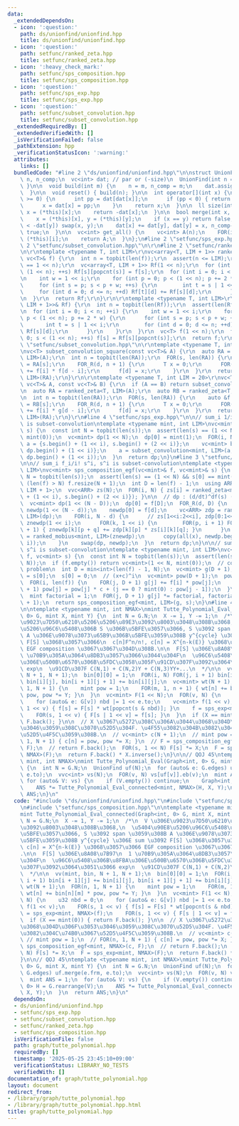 ```yaml
---
data:
  _extendedDependsOn:
  - icon: ':question:'
    path: ds/unionfind/unionfind.hpp
    title: ds/unionfind/unionfind.hpp
  - icon: ':question:'
    path: setfunc/ranked_zeta.hpp
    title: setfunc/ranked_zeta.hpp
  - icon: ':heavy_check_mark:'
    path: setfunc/sps_composition.hpp
    title: setfunc/sps_composition.hpp
  - icon: ':question:'
    path: setfunc/sps_exp.hpp
    title: setfunc/sps_exp.hpp
  - icon: ':question:'
    path: setfunc/subset_convolution.hpp
    title: setfunc/subset_convolution.hpp
  _extendedRequiredBy: []
  _extendedVerifiedWith: []
  _isVerificationFailed: false
  _pathExtension: hpp
  _verificationStatusIcon: ':warning:'
  attributes:
    links: []
  bundledCode: "#line 2 \"ds/unionfind/unionfind.hpp\"\n\nstruct UnionFind {\n  int\
    \ n, n_comp;\n  vc<int> dat; // par or (-size)\n  UnionFind(int n = 0) { build(n);\
    \ }\n\n  void build(int m) {\n    n = m, n_comp = m;\n    dat.assign(n, -1);\n\
    \  }\n\n  void reset() { build(n); }\n\n  int operator[](int x) {\n    while (dat[x]\
    \ >= 0) {\n      int pp = dat[dat[x]];\n      if (pp < 0) { return dat[x]; }\n\
    \      x = dat[x] = pp;\n    }\n    return x;\n  }\n\n  ll size(int x) {\n   \
    \ x = (*this)[x];\n    return -dat[x];\n  }\n\n  bool merge(int x, int y) {\n\
    \    x = (*this)[x], y = (*this)[y];\n    if (x == y) return false;\n    if (-dat[x]\
    \ < -dat[y]) swap(x, y);\n    dat[x] += dat[y], dat[y] = x, n_comp--;\n    return\
    \ true;\n  }\n\n  vc<int> get_all() {\n    vc<int> A(n);\n    FOR(i, n) A[i] =\
    \ (*this)[i];\n    return A;\n  }\n};\n#line 2 \"setfunc/sps_exp.hpp\"\n\n#line\
    \ 2 \"setfunc/subset_convolution.hpp\"\n\r\n#line 2 \"setfunc/ranked_zeta.hpp\"\
    \n\r\ntemplate <typename T, int LIM>\r\nvc<array<T, LIM + 1>> ranked_zeta(const\
    \ vc<T>& f) {\r\n  int n = topbit(len(f));\r\n  assert(n <= LIM);\r\n  assert(len(f)\
    \ == 1 << n);\r\n  vc<array<T, LIM + 1>> Rf(1 << n);\r\n  for (int s = 0; s <\
    \ (1 << n); ++s) Rf[s][popcnt(s)] = f[s];\r\n  for (int i = 0; i < n; ++i) {\r\
    \n    int w = 1 << i;\r\n    for (int p = 0; p < (1 << n); p += 2 * w) {\r\n \
    \     for (int s = p; s < p + w; ++s) {\r\n        int t = s | 1 << i;\r\n   \
    \     for (int d = 0; d <= n; ++d) Rf[t][d] += Rf[s][d];\r\n      }\r\n    }\r\
    \n  }\r\n  return Rf;\r\n}\r\n\r\ntemplate <typename T, int LIM>\r\nvc<T> ranked_mobius(vc<array<T,\
    \ LIM + 1>>& Rf) {\r\n  int n = topbit(len(Rf));\r\n  assert(len(Rf) == 1 << n);\r\
    \n  for (int i = 0; i < n; ++i) {\r\n    int w = 1 << i;\r\n    for (int p = 0;\
    \ p < (1 << n); p += 2 * w) {\r\n      for (int s = p; s < p + w; ++s) {\r\n \
    \       int t = s | 1 << i;\r\n        for (int d = 0; d <= n; ++d) Rf[t][d] -=\
    \ Rf[s][d];\r\n      }\r\n    }\r\n  }\r\n  vc<T> f(1 << n);\r\n  for (int s =\
    \ 0; s < (1 << n); ++s) f[s] = Rf[s][popcnt(s)];\r\n  return f;\r\n}\n#line 4\
    \ \"setfunc/subset_convolution.hpp\"\n\r\ntemplate <typename T, int LIM = 20>\r\
    \nvc<T> subset_convolution_square(const vc<T>& A) {\r\n  auto RA = ranked_zeta<T,\
    \ LIM>(A);\r\n  int n = topbit(len(RA));\r\n  FOR(s, len(RA)) {\r\n    auto& f\
    \ = RA[s];\r\n    FOR_R(d, n + 1) {\r\n      T x = 0;\r\n      FOR(i, d + 1) x\
    \ += f[i] * f[d - i];\r\n      f[d] = x;\r\n    }\r\n  }\r\n  return ranked_mobius<T,\
    \ LIM>(RA);\r\n}\r\n\r\ntemplate <typename T, int LIM = 20>\r\nvc<T> subset_convolution(const\
    \ vc<T>& A, const vc<T>& B) {\r\n  if (A == B) return subset_convolution_square(A);\r\
    \n  auto RA = ranked_zeta<T, LIM>(A);\r\n  auto RB = ranked_zeta<T, LIM>(B);\r\
    \n  int n = topbit(len(RA));\r\n  FOR(s, len(RA)) {\r\n    auto &f = RA[s], &g\
    \ = RB[s];\r\n    FOR_R(d, n + 1) {\r\n      T x = 0;\r\n      FOR(i, d + 1) x\
    \ += f[i] * g[d - i];\r\n      f[d] = x;\r\n    }\r\n  }\r\n  return ranked_mobius<T,\
    \ LIM>(RA);\r\n}\r\n#line 4 \"setfunc/sps_exp.hpp\"\n\n// sum_i 1/i! s^i, s^i\
    \ is subset-convolution\ntemplate <typename mint, int LIM>\nvc<mint> sps_exp(vc<mint>&\
    \ s) {\n  const int N = topbit(len(s));\n  assert(len(s) == (1 << N) && s[0] ==\
    \ mint(0));\n  vc<mint> dp(1 << N);\n  dp[0] = mint(1);\n  FOR(i, N) {\n    vc<mint>\
    \ a = {s.begin() + (1 << i), s.begin() + (2 << i)};\n    vc<mint> b = {dp.begin(),\
    \ dp.begin() + (1 << i)};\n    a = subset_convolution<mint, LIM>(a, b);\n    copy(all(a),\
    \ dp.begin() + (1 << i));\n  }\n  return dp;\n}\n#line 3 \"setfunc/sps_composition.hpp\"\
    \n\n// sum_i f_i/i! s^i, s^i is subset-convolution\ntemplate <typename mint, int\
    \ LIM>\nvc<mint> sps_composition_egf(vc<mint>& f, vc<mint>& s) {\n  const int\
    \ N = topbit(len(s));\n  assert(len(s) == (1 << N) && s[0] == mint(0));\n  if\
    \ (len(f) > N) f.resize(N + 1);\n  int D = len(f) - 1;\n  using ARR = array<mint,\
    \ LIM + 1>;\n  vvc<ARR> zs(N);\n  FOR(i, N) { zs[i] = ranked_zeta<mint, LIM>({s.begin()\
    \ + (1 << i), s.begin() + (2 << i)}); }\n\n  // dp : (d/dt)^df(s) (d=D,D-1,...)\n\
    \  vc<mint> dp(1 << (N - D));\n  dp[0] = f[D];\n  FOR_R(d, D) {\n    vc<mint>\
    \ newdp(1 << (N - d));\n    newdp[0] = f[d];\n    vc<ARR> zdp = ranked_zeta<mint,\
    \ LIM>(dp);\n    FOR(i, N - d) {\n      // zs[1<<i:2<<i], zdp[0:1<<i]\n      vc<ARR>\
    \ znewdp(1 << i);\n      FOR(k, 1 << i) {\n        FOR(p, i + 1) FOR(q, i - p\
    \ + 1) { znewdp[k][p + q] += zdp[k][p] * zs[i][k][q]; }\n      }\n      auto x\
    \ = ranked_mobius<mint, LIM>(znewdp);\n      copy(all(x), newdp.begin() + (1 <<\
    \ i));\n    }\n    swap(dp, newdp);\n  }\n  return dp;\n}\n\n// sum_i f_i s^i,\
    \ s^i is subset-convolution\ntemplate <typename mint, int LIM>\nvc<mint> sps_composition_poly(vc<mint>\
    \ f, vc<mint> s) {\n  const int N = topbit(len(s));\n  assert(len(s) == (1 <<\
    \ N));\n  if (f.empty()) return vc<mint>(1 << N, mint(0));\n  // convert to egf\
    \ problem\n  int D = min<int>(len(f) - 1, N);\n  vc<mint> g(D + 1);\n  mint c\
    \ = s[0];\n  s[0] = 0;\n  // (x+c)^i\n  vc<mint> pow(D + 1);\n  pow[0] = 1;\n\
    \  FOR(i, len(f)) {\n    FOR(j, D + 1) g[j] += f[i] * pow[j];\n    FOR_R(j, D\
    \ + 1) pow[j] = pow[j] * c + (j == 0 ? mint(0) : pow[j - 1]);\n  }\n  // to egf\n\
    \  mint factorial = 1;\n  FOR(j, D + 1) g[j] *= factorial, factorial *= mint(j\
    \ + 1);\n  return sps_composition_egf<mint, LIM>(g, s);\n}\n#line 4 \"graph/tutte_polynomial.hpp\"\
    \n\ntemplate <typename mint, int NMAX>\nmint Tutte_Polynomial_Eval_connected(Graph<int,\
    \ 0> G, mint X, mint Y) {\n  int N = G.N;\n  X -= 1, Y -= 1;\n  /*\n  V \u306E\
    \u9023\u7D50\u6210\u5206\u5206\u89E3\u3092\u8003\u3048\u308B\u3068,\n  \u5404\u90E8\
    \u5206\u96C6\u5408\u306B S \u306B\u5BFE\u3057\u3066, S \u3092 span \u3059\u308B\
    \ A \u306E\u9078\u3073\u65B9\u306B\u5BFE\u3059\u308B y^{cycle} \u306E sum \u3092\
    \ F[S] \u3068\u3057\u3066\n  c[n]F^n/n!, c[n] = X^{n-k(E)} \u3068\u3057\u3066\
    \ EGF composition \u3067\u3067\u304D\u308B.\n\n  F[S] \u306E\u8A08\u7B97\n  1\
    \ \u70B9\u305A\u3064\u8DB3\u3057\u3066\u3044\u304F\n  \u96C6\u5408\u306B\u8FBA\
    \u306E\u500B\u6570\u306B\u5FDC\u3058\u305F\u91CD\u307F\u3092\u3064\u3051\u3066\
    \ exp\n  \u91CD\u307F C(N,1) + C(N,2)Y + C(N,3)YY+...\n  */\n\n  vv(mint, bin,\
    \ N + 1, N + 1);\n  bin[0][0] = 1;\n  FOR(i, N) FOR(j, i + 1) bin[i + 1][j] +=\
    \ bin[i][j], bin[i + 1][j + 1] += bin[i][j];\n  vc<mint> wt(N + 1);\n  FOR(n,\
    \ 1, N + 1) {\n    mint pow = 1;\n    FOR(m, 1, n + 1) { wt[n] += bin[n][m] *\
    \ pow, pow *= Y; }\n  }\n  vc<mint> F(1 << N);\n  FOR(v, N) {\n    u32 nbd = 0;\n\
    \    for (auto& e: G[v]) nbd |= 1 << e.to;\n    vc<mint> f(1 << v);\n    FOR(s,\
    \ 1 << v) { f[s] = F[s] * wt[popcnt(s & nbd)]; }\n    f = sps_exp<mint, NMAX>(f);\n\
    \    FOR(s, 1 << v) { F[s | 1 << v] = f[s]; }\n  }\n  if (X == mint(0)) { return\
    \ F.back(); }\n\n  // X \u3067\u5272\u308C\u306A\u3044\u3068\u304D\u306F\u3053\
    \u3046\u3059\u308C\u3070\u52D5\u304F. \u4F55\u3082\u304B\u3082\u304C\u74B0\u3067\
    \u52D5\u4F5C\u3059\u308B.\n  // vc<mint> c(N + 1);\n  // mint pow = 1;\n  // FOR(n,\
    \ 1, N + 1) { c[n] = pow, pow *= X; }\n  // F = sps_composition_egf<mint, NMAX>(c,\
    \ F);\n  // return F.back();\n  FOR(s, 1 << N) F[s] *= X;\n  F = sps_exp<mint,\
    \ NMAX>(F);\n  return F.back() * X.inverse();\n}\n\n// QOJ 45\ntemplate <typename\
    \ mint, int NMAX>\nmint Tutte_Polynomial_Eval(Graph<int, 0> G, mint X, mint Y)\
    \ {\n  int N = G.N;\n  UnionFind uf(N);\n  for (auto& e: G.edges) uf.merge(e.frm,\
    \ e.to);\n  vvc<int> vs(N);\n  FOR(v, N) vs[uf[v]].eb(v);\n  mint ANS = 1;\n \
    \ for (auto& V: vs) {\n    if (V.empty()) continue;\n    Graph<int, 0> H = G.rearrange(V);\n\
    \    ANS *= Tutte_Polynomial_Eval_connected<mint, NMAX>(H, X, Y);\n  }\n  return\
    \ ANS;\n}\n"
  code: "#include \"ds/unionfind/unionfind.hpp\"\n#include \"setfunc/sps_exp.hpp\"\
    \n#include \"setfunc/sps_composition.hpp\"\n\ntemplate <typename mint, int NMAX>\n\
    mint Tutte_Polynomial_Eval_connected(Graph<int, 0> G, mint X, mint Y) {\n  int\
    \ N = G.N;\n  X -= 1, Y -= 1;\n  /*\n  V \u306E\u9023\u7D50\u6210\u5206\u5206\u89E3\
    \u3092\u8003\u3048\u308B\u3068,\n  \u5404\u90E8\u5206\u96C6\u5408\u306B S \u306B\
    \u5BFE\u3057\u3066, S \u3092 span \u3059\u308B A \u306E\u9078\u3073\u65B9\u306B\
    \u5BFE\u3059\u308B y^{cycle} \u306E sum \u3092 F[S] \u3068\u3057\u3066\n  c[n]F^n/n!,\
    \ c[n] = X^{n-k(E)} \u3068\u3057\u3066 EGF composition \u3067\u3067\u304D\u308B\
    .\n\n  F[S] \u306E\u8A08\u7B97\n  1 \u70B9\u305A\u3064\u8DB3\u3057\u3066\u3044\
    \u304F\n  \u96C6\u5408\u306B\u8FBA\u306E\u500B\u6570\u306B\u5FDC\u3058\u305F\u91CD\
    \u307F\u3092\u3064\u3051\u3066 exp\n  \u91CD\u307F C(N,1) + C(N,2)Y + C(N,3)YY+...\n\
    \  */\n\n  vv(mint, bin, N + 1, N + 1);\n  bin[0][0] = 1;\n  FOR(i, N) FOR(j,\
    \ i + 1) bin[i + 1][j] += bin[i][j], bin[i + 1][j + 1] += bin[i][j];\n  vc<mint>\
    \ wt(N + 1);\n  FOR(n, 1, N + 1) {\n    mint pow = 1;\n    FOR(m, 1, n + 1) {\
    \ wt[n] += bin[n][m] * pow, pow *= Y; }\n  }\n  vc<mint> F(1 << N);\n  FOR(v,\
    \ N) {\n    u32 nbd = 0;\n    for (auto& e: G[v]) nbd |= 1 << e.to;\n    vc<mint>\
    \ f(1 << v);\n    FOR(s, 1 << v) { f[s] = F[s] * wt[popcnt(s & nbd)]; }\n    f\
    \ = sps_exp<mint, NMAX>(f);\n    FOR(s, 1 << v) { F[s | 1 << v] = f[s]; }\n  }\n\
    \  if (X == mint(0)) { return F.back(); }\n\n  // X \u3067\u5272\u308C\u306A\u3044\
    \u3068\u304D\u306F\u3053\u3046\u3059\u308C\u3070\u52D5\u304F. \u4F55\u3082\u304B\
    \u3082\u304C\u74B0\u3067\u52D5\u4F5C\u3059\u308B.\n  // vc<mint> c(N + 1);\n \
    \ // mint pow = 1;\n  // FOR(n, 1, N + 1) { c[n] = pow, pow *= X; }\n  // F =\
    \ sps_composition_egf<mint, NMAX>(c, F);\n  // return F.back();\n  FOR(s, 1 <<\
    \ N) F[s] *= X;\n  F = sps_exp<mint, NMAX>(F);\n  return F.back() * X.inverse();\n\
    }\n\n// QOJ 45\ntemplate <typename mint, int NMAX>\nmint Tutte_Polynomial_Eval(Graph<int,\
    \ 0> G, mint X, mint Y) {\n  int N = G.N;\n  UnionFind uf(N);\n  for (auto& e:\
    \ G.edges) uf.merge(e.frm, e.to);\n  vvc<int> vs(N);\n  FOR(v, N) vs[uf[v]].eb(v);\n\
    \  mint ANS = 1;\n  for (auto& V: vs) {\n    if (V.empty()) continue;\n    Graph<int,\
    \ 0> H = G.rearrange(V);\n    ANS *= Tutte_Polynomial_Eval_connected<mint, NMAX>(H,\
    \ X, Y);\n  }\n  return ANS;\n}\n"
  dependsOn:
  - ds/unionfind/unionfind.hpp
  - setfunc/sps_exp.hpp
  - setfunc/subset_convolution.hpp
  - setfunc/ranked_zeta.hpp
  - setfunc/sps_composition.hpp
  isVerificationFile: false
  path: graph/tutte_polynomial.hpp
  requiredBy: []
  timestamp: '2025-05-25 23:45:10+09:00'
  verificationStatus: LIBRARY_NO_TESTS
  verifiedWith: []
documentation_of: graph/tutte_polynomial.hpp
layout: document
redirect_from:
- /library/graph/tutte_polynomial.hpp
- /library/graph/tutte_polynomial.hpp.html
title: graph/tutte_polynomial.hpp
---
```

